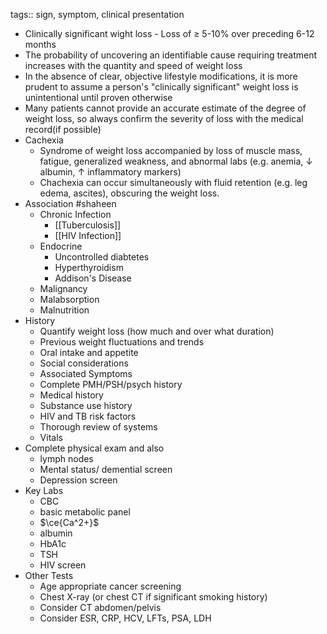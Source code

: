 tags:: sign, symptom, clinical presentation

- Clinically significant wight loss - Loss of ≥ 5-10% over preceding 6-12 months
- The probability of uncovering an identifiable cause requiring treatment increases with the quantity and speed of weight loss
- In the absence of clear, objective lifestyle modifications, it is more prudent to assume a person's "clinically significant" weight loss is unintentional until proven otherwise
- Many patients cannot provide an accurate estimate of the degree of weight loss, so always confirm the severity of loss with the medical record(if possible)
- Cachexia
	- Syndrome of weight loss accompanied by loss of muscle mass, fatigue, generalized weakness, and abnormal labs (e.g. anemia, ↓ albumin, ↑ inflammatory markers)
	- Chachexia can occur simultaneously with fluid retention (e.g. leg edema, ascites), obscuring the weight loss.
- Association #shaheen
	- Chronic Infection
		- [[Tuberculosis]]
		- [[HIV Infection]]
	- Endocrine
		- Uncontrolled diabtetes
		- Hyperthyroidism
		- Addison's Disease
	- Malignancy
	- Malabsorption
	- Malnutrition
- History
	- Quantify weight loss (how much and over what duration)
	- Previous weight fluctuations and trends
	- Oral intake and appetite
	- Social considerations
	- Associated Symptoms
	- Complete PMH/PSH/psych history
	- Medical history
	- Substance use history
	- HIV and TB risk factors
	- Thorough review of systems
	- Vitals
- Complete physical exam and also
	- lymph nodes
	- Mental status/ demential screen
	- Depression screen
- Key Labs
	- CBC
	- basic metabolic panel
	- $\ce{Ca^2+}$
	- albumin
	- HbA1c
	- TSH
	- HIV screen
- Other Tests
	- Age appropriate cancer screening
	- Chest X-ray (or chest CT if significant smoking history)
	- Consider CT abdomen/pelvis
	- Consider ESR, CRP, HCV, LFTs, PSA, LDH